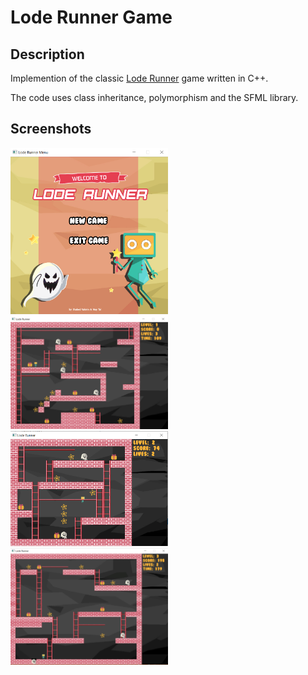 # Lode Runner Game
## Description
Implemention of the classic [Lode Runner](https://en.wikipedia.org/wiki/Lode_Runner) game written in C++.

The code uses class inheritance, polymorphism and the SFML library.


## Screenshots
<img src="images/lode_runner_menu.png" width="50%" height="50%">
<img src="images/level_1.png" width="50%" height="50%">
<img src="images/level_2.png" width="50%" height="50%">
<img src="images/level_3.png" width="50%" height="50%">
